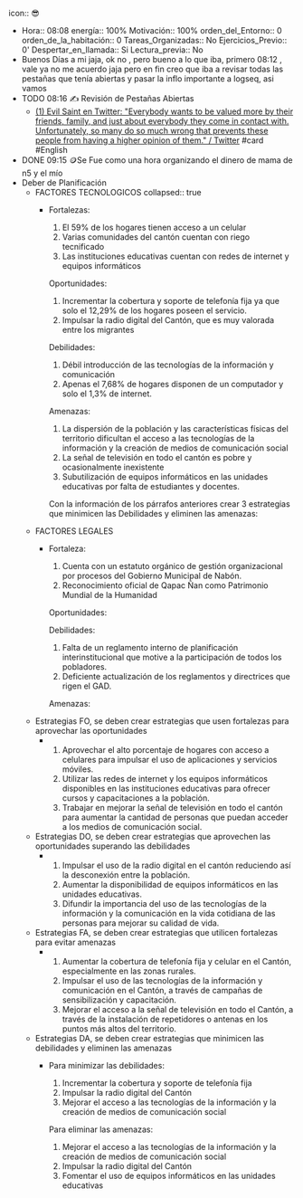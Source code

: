 icon:: 😎

- Hora:: 08:08 
  energía:: 100%
  Motivación:: 100%
  orden_del_Entorno:: 0
  orden_de_la_habitación:: 0
  Tareas_Organizadas:: No
  Ejercicios_Previo:: 0'
  Despertar_en_llamada:: Si
  Lectura_previa:: No
- Buenos Días a mi jaja, ok no , pero bueno a lo que iba, primero 08:12 , vale ya no me acuerdo jaja pero en fin creo que iba a revisar todas las pestañas que tenía abiertas y pasar la inflo importante a logseq, asi vamos
- TODO 08:16  ✍️ Revisión de Pestañas Abiertas
	- [(1) Evil Saint en Twitter: "Everybody wants to be valued more by their friends, family, and just about everybody they come in contact with. Unfortunately, so many do so much wrong that prevents these people from having a higher opinion of them." / Twitter](https://twitter.com/sanctemalum/status/1540339749642272769) #card #English
- DONE 09:15  🪙Se Fue como una hora organizando el dinero de mama de  n5 y el mío
- Deber de Planificación
	- FACTORES TECNOLOGICOS
	  collapsed:: true
		- Fortalezas:
		  1.  El 59% de los hogares tienen acceso a un celular
		  2. Varias comunidades del cantón cuentan con riego tecnificado
		  3. Las instituciones educativas cuentan con redes de internet y equipos informáticos
		  
		  Oportunidades:
		  1. Incrementar la cobertura y soporte de telefonía fija ya que solo el 12,29% de los hogares poseen el servicio.
		  2. Impulsar la radio digital del Cantón, que es muy valorada entre los migrantes
		  
		  Debilidades:
		  1. Débil introducción de las tecnologías de la información y comunicación
		  2. Apenas el 7,68% de hogares disponen de un computador y solo el 1,3% de internet.
		  
		  Amenazas:
		  1. La dispersión de la población y las características físicas del territorio dificultan el acceso a las tecnologías de la información y la creación de medios de comunicación social
		  2. La señal de televisión en todo el cantón es pobre y ocasionalmente inexistente
		  3. Subutilización de equipos informáticos en las unidades educativas por falta de estudiantes y docentes.
		  
		  Con la información de los párrafos anteriores crear 3 estrategias que minimicen  las Debilidades y  eliminen las amenazas:
	- FACTORES LEGALES
		- Fortaleza: 
		  1. Cuenta con un estatuto orgánico de gestión organizacional por procesos del Gobierno Municipal de Nabón.
		  2. Reconocimiento oficial de Qapac Ñan como Patrimonio Mundial de la Humanidad
		  
		  Oportunidades:
		  
		  Debilidades:
		  1. Falta de un reglamento interno de planificación interinstitucional que motive a la participación de todos los pobladores.
		  2. Deficiente actualización de los reglamentos y directrices que rigen el GAD.
		  
		  Amenazas:
	- Estrategias  FO, se deben crear estrategias que usen fortalezas para aprovechar  las oportunidades
		- 1. Aprovechar el alto porcentaje de hogares con acceso a celulares para impulsar el uso de aplicaciones y servicios móviles. 
		  2. Utilizar las redes de internet y los equipos informáticos disponibles en las instituciones educativas para ofrecer cursos y capacitaciones a la población. 
		  3. Trabajar en mejorar la señal de televisión en todo el cantón para aumentar la cantidad de personas que puedan acceder a los medios de comunicación social.
	- Estrategias DO, se deben crear estrategias  que aprovechen  las oportunidades superando las debilidades
		- 1. Impulsar el uso de la radio digital en el cantón reduciendo así la desconexión entre la población.
		  2. Aumentar la disponibilidad de equipos informáticos en las unidades educativas.
		  3. Difundir la importancia del uso de las tecnologías de la información y la comunicación en la vida cotidiana de las personas para mejorar su calidad de vida.
	- Estrategias FA, se deben crear estrategias que utilicen fortalezas  para evitar amenazas
		- 1. Aumentar la cobertura de telefonía fija y celular en el Cantón, especialmente en las zonas rurales.
		  2. Impulsar el uso de las tecnologías de la información y comunicación en el Cantón, a través de campañas de sensibilización y capacitación.
		  3. Mejorar el acceso a la señal de televisión en todo el Cantón, a través de la instalación de repetidores o antenas en los puntos más altos del territorio.
	- Estrategias DA, se deben crear estrategias que minimicen las debilidades y eliminen las amenazas
		- Para minimizar las debilidades:
		  1. Incrementar la cobertura y soporte de telefonía fija
		  2. Impulsar la radio digital del Cantón
		  3. Mejorar el acceso a las tecnologías de la información y la creación de medios de comunicación social
		  
		  Para eliminar las amenazas:
		  1. Mejorar el acceso a las tecnologías de la información y la creación de medios de comunicación social
		  2. Impulsar la radio digital del Cantón
		  3. Fomentar el uso de equipos informáticos en las unidades educativas